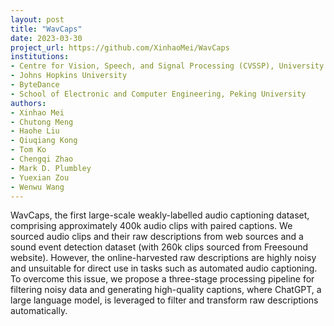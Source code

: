```yaml
---
layout: post
title: "WavCaps"
date: 2023-03-30
project_url: https://github.com/XinhaoMei/WavCaps
institutions:
- Centre for Vision, Speech, and Signal Processing (CVSSP), University of Surrey
- Johns Hopkins University
- ByteDance
- School of Electronic and Computer Engineering, Peking University
authors: 
- Xinhao Mei
- Chutong Meng
- Haohe Liu
- Qiuqiang Kong
- Tom Ko
- Chengqi Zhao
- Mark D. Plumbley
- Yuexian Zou
- Wenwu Wang
---
```

 
WavCaps, the first large-scale weakly-labelled audio captioning dataset, comprising approximately 400k audio clips with paired captions. We sourced audio clips and their raw descriptions from web sources and a sound event detection dataset (with 260k clips sourced from Freesound website). However, the online-harvested raw descriptions are highly noisy and unsuitable for direct use in tasks such as automated audio captioning. To overcome this issue, we propose a three-stage processing pipeline for filtering noisy data and generating high-quality captions, where ChatGPT, a large language model, is leveraged to filter and transform raw descriptions automatically.


